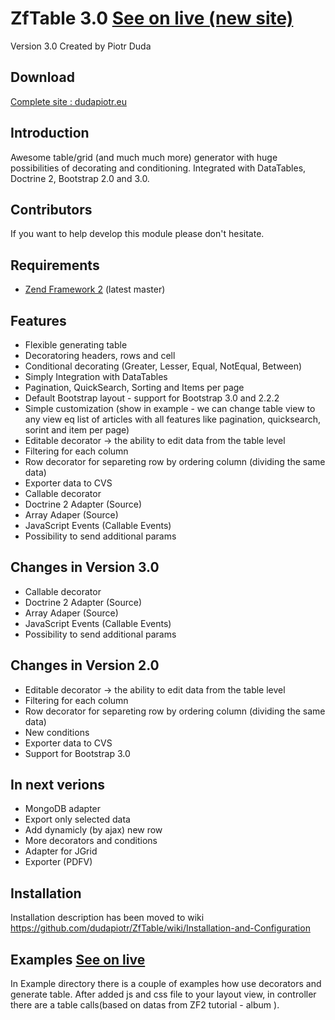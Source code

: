 ZfTable 3.0 [See on live (new site)](http://dudapiotr.eu)
=======
Version 3.0 Created by Piotr Duda

Download
-----------
[Complete site : dudapiotr.eu](https://drive.google.com/file/d/0B4WJ3MxrRUAEOWp5emFaNlpBNGM/edit?usp=sharing)


Introduction
------------

Awesome table/grid (and much much more) generator with huge possibilities of decorating and conditioning. 
Integrated with DataTables, Doctrine 2, Bootstrap 2.0 and 3.0.

Contributors
------------
If you want to help develop this module please don't hesitate. 


Requirements
------------

* [Zend Framework 2](https://github.com/zendframework/zf2) (latest master)


Features
----------------
-  Flexible generating table
-  Decoratoring headers, rows and cell
-  Conditional decorating (Greater, Lesser, Equal, NotEqual, Between)
-  Simply Integration with DataTables
-  Pagination, QuickSearch, Sorting and Items per page
-  Default Bootstrap layout - support for Bootstrap 3.0 and 2.2.2
-  Simple customization (show in example -  we can change table view to any view eq list of articles with all features like pagination, quicksearch, sorint and item per page)
-  Editable decorator -> the ability to edit data from the table level
-  Filtering for each column
-  Row decorator for separeting row by ordering column (dividing the same data)
-  Exporter data to CVS
-  Callable decorator
-  Doctrine 2 Adapter (Source)
-  Array Adaper  (Source)
-  JavaScript Events (Callable Events)
-  Possibility to send additional params

Changes in Version 3.0
----------------
- Callable decorator
- Doctrine 2 Adapter (Source)
- Array Adaper  (Source)
- JavaScript Events (Callable Events)
- Possibility to send additional params


Changes in Version 2.0
----------------
-  Editable decorator -> the ability to edit data from the table level
-  Filtering for each column
-  Row decorator for separeting row by ordering column (dividing the same data)
-  New conditions
-  Exporter data to CVS
-  Support for Bootstrap 3.0


In next verions
----------------
- MongoDB adapter
- Export only selected data
- Add dynamicly (by ajax) new row
- More decorators and conditions
- Adapter for JGrid
- Exporter (PDFV)


Installation
------------

Installation description has been moved to wiki
https://github.com/dudapiotr/ZfTable/wiki/Installation-and-Configuration


Examples [See on live](http://dudapiotr.eu)
-------
In Example directory there is a couple of examples how use decorators and generate table. After added js and css file
to your layout view, in controller there are a table calls(based on datas from ZF2 tutorial - album ).
